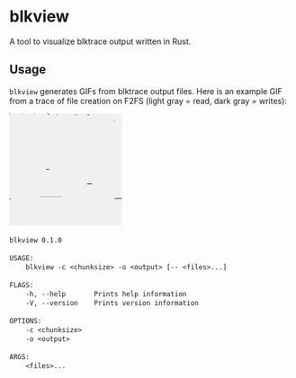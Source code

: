 # blkview
A tool to visualize blktrace output written in Rust.

## Usage
`blkview` generates GIFs from blktrace output files. Here is an example GIF from a trace of file creation on F2FS (light gray = read, dark gray = writes):

![](https://github.com/souvik1997/blkview/blob/master/example.gif)

```
blkview 0.1.0

USAGE:
    blkview -c <chunksize> -o <output> [-- <files>...]

FLAGS:
    -h, --help       Prints help information
    -V, --version    Prints version information

OPTIONS:
    -c <chunksize>        
    -o <output>           

ARGS:
    <files>...
```

